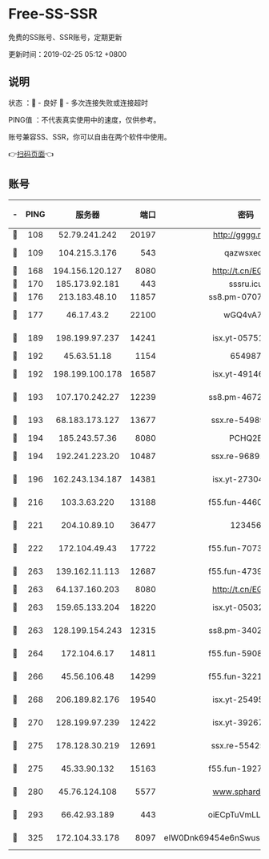 # Free-SS-SSR

免费的SS账号、SSR账号，定期更新

更新时间：2019-02-25 05:12 +0800

## 说明

状态     ：🙂 - 良好 🙁 - 多次连接失败或连接超时

PING值   ：不代表真实使用中的速度，仅供参考。

账号兼容SS、SSR，你可以自由在两个软件中使用。

👉[扫码页面](https://liesauer.github.io/free-ss-ssr.github.io/)👈

## 账号

|-|PING|服务器|端口|密码|加密方式|区域|
|:----:|:----:|:-----:|-----:|:----:|:----:|:----:|
|🙂|108|52.79.241.242|20197|http://gggg.rocks|chacha20|KR|
|🙂|109|104.215.3.176|543|qazwsxedc|aes-256-gcm|JP|
|🙂|168|194.156.120.127|8080|http://t.cn/EGJIyrl|rc4-md5|RU|
|🙂|170|185.173.92.181|443|sssru.icu|rc4-md5|RU|
|🙂|176|213.183.48.10|11857|ss8.pm-07077864|rc4-md5|RU|
|🙂|177|46.17.43.2|22100|wGQ4vA7D|aes-256-gcm|RU|
|🙂|189|198.199.97.237|14241|isx.yt-05751748|aes-256-cfb|US|
|🙂|192|45.63.51.18|1154|654987|chacha20|US|
|🙂|192|198.199.100.178|16587|isx.yt-49146501|aes-256-cfb|US|
|🙂|193|107.170.242.27|12239|ss8.pm-46728067|aes-256-cfb|US|
|🙂|193|68.183.173.127|13677|ssx.re-54989679|aes-256-cfb|US|
|🙂|194|185.243.57.36|8080|PCHQ2E|rc4-md5|US|
|🙂|194|192.241.223.20|10487|ssx.re-96891906|aes-256-cfb|US|
|🙂|196|162.243.134.187|14381|isx.yt-27304607|aes-256-cfb|US|
|🙂|216|103.3.63.220|13188|f55.fun-44609917|aes-256-cfb|SG|
|🙂|221|204.10.89.10|36477|123456|aes-256-cfb|US|
|🙂|222|172.104.49.43|17722|f55.fun-70732779|aes-256-cfb|SG|
|🙂|263|139.162.11.113|12687|f55.fun-47392375|aes-256-cfb|SG|
|🙂|263|64.137.160.203|8080|http://t.cn/EGJIyrl|rc4-md5|CA|
|🙂|263|159.65.133.204|18220|isx.yt-05032112|aes-256-cfb|SG|
|🙂|263|128.199.154.243|12315|ss8.pm-34025795|aes-256-cfb|SG|
|🙂|264|172.104.6.17|14811|f55.fun-59087446|aes-256-cfb|US|
|🙂|266|45.56.106.48|14299|f55.fun-32217905|aes-256-cfb|US|
|🙂|268|206.189.82.176|19540|isx.yt-25495933|aes-256-cfb|SG|
|🙂|270|128.199.97.239|12422|isx.yt-39267697|aes-256-cfb|SG|
|🙂|275|178.128.30.219|12691|ssx.re-55425348|aes-256-cfb|SG|
|🙂|275|45.33.90.132|15163|f55.fun-19270599|aes-256-cfb|US|
|🙂|280|45.76.124.108|5577|www.sphard.com|aes-256-cfb|AU|
|🙂|293|66.42.93.189|443|oiECpTuVmLLxk4Ts|aes-256-cfb|US|
|🙂|325|172.104.33.178|8097|eIW0Dnk69454e6nSwuspv9DmS201tQ0D|aes-256-cfb|SG|
